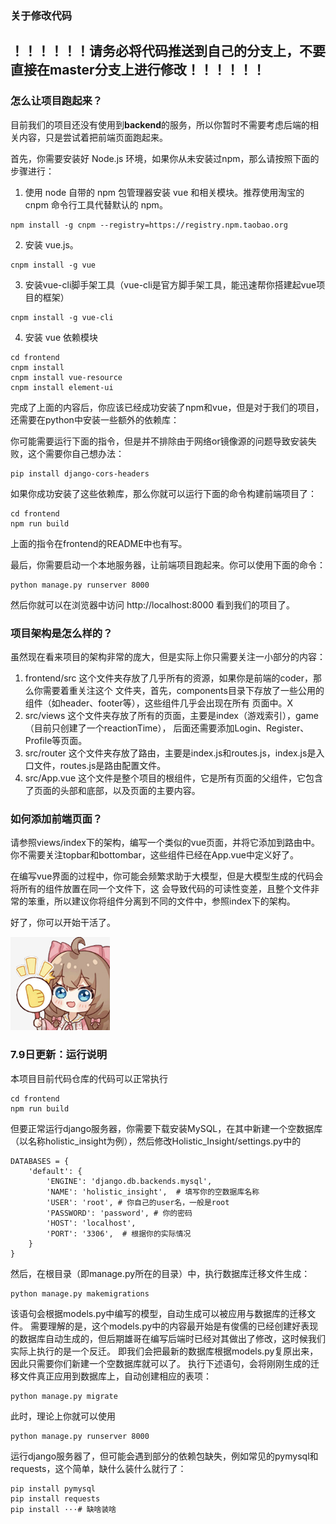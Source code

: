 ### 关于修改代码
## ！！！！！！请务必将代码推送到自己的分支上，不要直接在master分支上进行修改！！！！！！


### 怎么让项目跑起来？
目前我们的项目还没有使用到**backend**的服务，所以你暂时不需要考虑后端的相关内容，只是尝试着把前端页面跑起来。

首先，你需要安装好 Node.js 环境，如果你从未安装过npm，那么请按照下面的步骤进行：

1. 使用 node 自带的 npm 包管理器安装 vue 和相关模块。推荐使用淘宝的 cnpm 命令行工具代替默认的 npm。

```
npm install -g cnpm --registry=https://registry.npm.taobao.org
```

2. 安装 vue.js。
```
cnpm install -g vue
```

3. 安装vue-cli脚手架工具（vue-cli是官方脚手架工具，能迅速帮你搭建起vue项目的框架）
```
cnpm install -g vue-cli
```

4. 安装 vue 依赖模块
```
cd frontend
cnpm install
cnpm install vue-resource
cnpm install element-ui
```

完成了上面的内容后，你应该已经成功安装了npm和vue，但是对于我们的项目，还需要在python中安装一些额外的依赖库：

你可能需要运行下面的指令，但是并不排除由于网络or镜像源的问题导致安装失败，这个需要你自己想办法：
```
pip install django-cors-headers
```

如果你成功安装了这些依赖库，那么你就可以运行下面的命令构建前端项目了：
```
cd frontend
npm run build
```
上面的指令在frontend的README中也有写。

最后，你需要启动一个本地服务器，让前端项目跑起来。你可以使用下面的命令：

```
python manage.py runserver 8000
```

然后你就可以在浏览器中访问 http://localhost:8000 看到我们的项目了。

### 项目架构是怎么样的？
虽然现在看来项目的架构非常的庞大，但是实际上你只需要关注一小部分的内容：
1. frontend/src 这个文件夹存放了几乎所有的资源，如果你是前端的coder，那么你需要着重关注这个
文件夹，首先，components目录下存放了一些公用的组件（如header、footer等），这些组件几乎会出现在所有
页面中。X
2. src/views 这个文件夹存放了所有的页面，主要是index（游戏索引），game（目前只创建了一个reactionTime），
后面还需要添加Login、Register、Profile等页面。
3. src/router 这个文件夹存放了路由，主要是index.js和routes.js，index.js是入口文件，routes.js是路由配置文件。
4. src/App.vue 这个文件是整个项目的根组件，它是所有页面的父组件，它包含了页面的头部和底部，以及页面的主要内容。

### 如何添加前端页面？
请参照views/index下的架构，编写一个类似的vue页面，并将它添加到路由中。你不需要关注topbar和bottombar，这些组件已经在App.vue中定义好了。

在编写vue界面的过程中，你可能会频繁求助于大模型，但是大模型生成的代码会将所有的组件放置在同一个文件下，这
会导致代码的可读性变差，且整个文件非常的笨重，所以建议你将组件分离到不同的文件中，参照index下的架构。

好了，你可以开始干活了。

![img.png](img.png)

### 7.9日更新：运行说明
本项目目前代码仓库的代码可以正常执行
```
cd frontend
npm run build
```
但要正常运行django服务器，你需要下载安装MySQL，在其中新建一个空数据库（以名称holistic_insight为例），然后修改Holistic_Insight/settings.py中的
```
DATABASES = {
    'default': {
        'ENGINE': 'django.db.backends.mysql',
        'NAME': 'holistic_insight',  # 填写你的空数据库名称
        'USER': 'root', # 你自己的user名，一般是root
        'PASSWORD': 'password', # 你的密码
        'HOST': 'localhost',
        'PORT': '3306',  # 根据你的实际情况
    }
}
```
然后，在根目录（即manage.py所在的目录）中，执行数据库迁移文件生成：
```
python manage.py makemigrations
```
该语句会根据models.py中编写的模型，自动生成可以被应用与数据库的迁移文件。
需要理解的是，这个models.py中的内容最开始是有俊儒的已经创建好表现的数据库自动生成的，但后期雄哥在编写后端时已经对其做出了修改，这时候我们实际上执行的是一个反迁。
即我们会把最新的数据库根据models.py复原出来，因此只需要你们新建一个空数据库就可以了。
执行下述语句，会将刚刚生成的迁移文件真正应用到数据库上，自动创建相应的表项：
```
python manage.py migrate
```
此时，理论上你就可以使用
```
python manage.py runserver 8000
```
运行django服务器了，但可能会遇到部分的依赖包缺失，例如常见的pymysql和requests，这个简单，缺什么装什么就行了：
```
pip install pymysql
pip install requests
pip install ···# 缺啥装啥
```